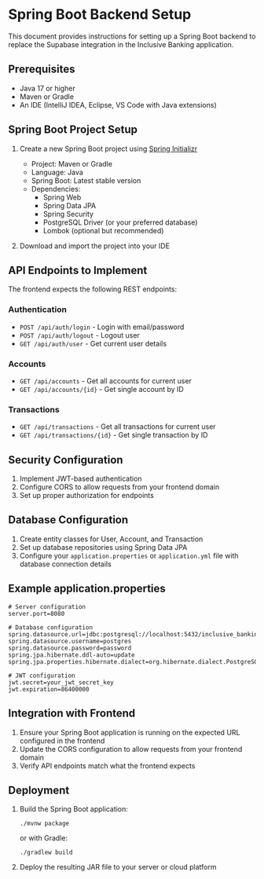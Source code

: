 
# Spring Boot Backend Setup

This document provides instructions for setting up a Spring Boot backend to replace the Supabase integration in the Inclusive Banking application.

## Prerequisites

- Java 17 or higher
- Maven or Gradle
- An IDE (IntelliJ IDEA, Eclipse, VS Code with Java extensions)

## Spring Boot Project Setup

1. Create a new Spring Boot project using [Spring Initializr](https://start.spring.io/)
   - Project: Maven or Gradle
   - Language: Java
   - Spring Boot: Latest stable version
   - Dependencies: 
     - Spring Web
     - Spring Data JPA
     - Spring Security
     - PostgreSQL Driver (or your preferred database)
     - Lombok (optional but recommended)

2. Download and import the project into your IDE

## API Endpoints to Implement

The frontend expects the following REST endpoints:

### Authentication
- `POST /api/auth/login` - Login with email/password
- `POST /api/auth/logout` - Logout user
- `GET /api/auth/user` - Get current user details

### Accounts
- `GET /api/accounts` - Get all accounts for current user
- `GET /api/accounts/{id}` - Get single account by ID

### Transactions
- `GET /api/transactions` - Get all transactions for current user
- `GET /api/transactions/{id}` - Get single transaction by ID

## Security Configuration

1. Implement JWT-based authentication
2. Configure CORS to allow requests from your frontend domain
3. Set up proper authorization for endpoints

## Database Configuration

1. Create entity classes for User, Account, and Transaction
2. Set up database repositories using Spring Data JPA
3. Configure your `application.properties` or `application.yml` file with database connection details

## Example application.properties

```properties
# Server configuration
server.port=8080

# Database configuration
spring.datasource.url=jdbc:postgresql://localhost:5432/inclusive_banking
spring.datasource.username=postgres
spring.datasource.password=password
spring.jpa.hibernate.ddl-auto=update
spring.jpa.properties.hibernate.dialect=org.hibernate.dialect.PostgreSQLDialect

# JWT configuration
jwt.secret=your_jwt_secret_key
jwt.expiration=86400000
```

## Integration with Frontend

1. Ensure your Spring Boot application is running on the expected URL configured in the frontend
2. Update the CORS configuration to allow requests from your frontend domain
3. Verify API endpoints match what the frontend expects

## Deployment

1. Build the Spring Boot application:
   ```
   ./mvnw package
   ```
   or with Gradle:
   ```
   ./gradlew build
   ```

2. Deploy the resulting JAR file to your server or cloud platform
